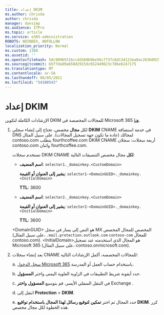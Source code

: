 ```yaml
---
title: إعداد DKIM
ms.author: chrisda
author: chrisda
manager: dansimp
ms.audience: ITPro
ms.topic: article
ms.service: o365-administration
ROBOTS: NOINDEX, NOFOLLOW
localization_priority: Normal
ms.custom: 1388
ms.assetid: ''
ms.openlocfilehash: 5dc90965516cc4d360b9be56c7737c6d134123ea8ac263b092559dd1416faff4
ms.sourcegitcommit: b5f7da89a650d2915dc652449623c78be6247175
ms.translationtype: MT
ms.contentlocale: ar-SA
ms.lasthandoff: 08/05/2021
ms.locfileid: "54108543"
---
```

# <a name="setup-dkim"></a>إعداد DKIM

الإرشادات الكاملة لتكوين DKIM للمجالات المخصصة في Microsoft 365 [هنا](https://docs.microsoft.com/microsoft-365/security/office-365-security/use-dkim-to-validate-outbound-email#steps-you-need-to-do-to-manually-set-up-dkim).

1. لكل **مجال** مخصص، تحتاج إلى إنشاء سجلي **DKIM** CNAME في خدمة استضافة DNS لمجالك (عادة ما تكون جهة تسجيل المجالات). على سبيل المثال contoso.com يتطلب fourthcoffee.com DKIM CNAME أربعة سجلات: سجلان contoso.com واثنان fourthcoffee.com.

   تستخدم سجلات DKIM CNAME **لكل** مجال مخصص التنسيقات التالية:

   - **اسم المضيف**: `selector1._domainkey.<CustomDomain>`

     **يشير إلى العنوان أو القيمة**: `selector1-<DomainGUID>._domainkey.<InitialDomain>`

     **TTL**: 3600

   - **اسم المضيف**: `selector2._domainkey.<CustomDomain>`

     **يشير إلى العنوان أو القيمة**: `selector2-<DomainGUID>._domainkey.<InitialDomain>`

     **TTL**: 3600

   \<DomainGUID\> هو النص إلى يسار في سجل MX المخصص للمجال المخصص (على سبيل المثال، `.mail.protection.outlook.com` `contoso-com` للمجال contoso.com). \<InitialDomain\>هو المجال الذي استخدمته عند تسجيل Microsoft 365 (على سبيل المثال، contoso.onmicrosoft.com).

2. بعد إنشاء سجلات CNAME للمجالات المخصصة، أكمل الإرشادات التالية:

   a. [سجل الدخول Microsoft 365](https://support.office.microsoft.com/article/e9eb7d51-5430-4929-91ab-6157c5a050b4) باستخدام حساب العمل أو المدرسة.

   b. حدد أيقونة شريط التطبيقات في الزاوية العلوية اليمنى واختر **المسؤول**.

   c. في التنقل السفلي الأيسر، قم بتوسيع **المسؤول** **واختر** Exchange .

   d. انتقل إلى **Protection**  >  **DKIM**.

   e. حدد المجال ثم اختر **تمكين** **لتوقيع رسائل لهذا المجال باستخدام تواقيع DKIM**. كرر هذه الخطوة لكل مجال مخصص.
